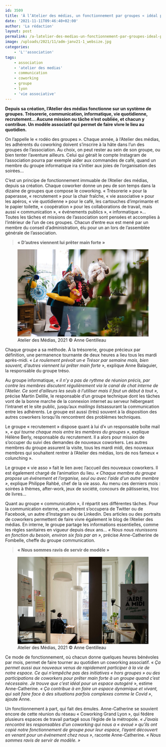 ```yaml
---
id: 3509
title: 'À l’Atelier des médias, un fonctionnement par groupes « idéal pour un espace autogéré »'
date: '2021-11-11T09:46:40+02:00'
author: 'La rédaction'
layout: post
permalink: /a-latelier-des-medias-un-fonctionnement-par-groupes-ideal-pour-un-espace-autogere/
image: /uploads/2021/11/adm-janv21-1_websize.jpg
categories:
    - 'L''association'
tags:
    - association
    - 'atelier des medias'
    - communication
    - coworking
    - groupe
    - lyon
    - 'vie associative'
---
```


**Depuis sa création, l’Atelier des médias fonctionne sur un système de groupes. Trésorerie, communication, informatique, vie quotidienne, recrutement… Aucune mission ou tâche n’est oubliée, et chacun y contribue. Un modèle associatif qui permet de faire vivre le lieu au quotidien.**

On l’appelle le « rodéo des groupes ». Chaque année, à l’Atelier des médias, les adhérents du coworking doivent s’inscrire à la hâte dans l’un des groupes de l’association. Au choix, on peut rester au sein de son groupe, ou bien tenter l’aventure ailleurs. Celui qui gérait le compte Instagram de l’association pourra par exemple aider aux commandes de café, quand un membre du groupe informatique ira s’initier aux joies de l’organisation des soirées…

C’est un principe de fonctionnement immuable de l’Atelier des médias, depuis sa création. Chaque coworker donne un peu de son temps dans la dizaine de groupes que compose le coworking. « Trésorerie » pour la paperasse, « recrutement » pour la chair fraîche, « vie associative » pour les apéros, « vie quotidienne » pour le café, les cartouches d’imprimante et le papier toilette, « coopération » pour les collaborations de travail, mais aussi « communication », « événements publics », « informatique »… Toutes les tâches et missions de l’association sont pensées et accomplies à l’intérieur de l’un de ces groupes. Chacun d’entre eux est mené par un membre du conseil d’administration, élu pour un an lors de l’assemblée générale de l’association.

> **« D’autres viennent lui prêter main forte »**

<figure class="wp-block-image"><img src="/uploads/2021/11/DSC03552_websize.jpg" alt="Illustration"><figcaption> Atelier des Médias, 2021 © Anne Gentilleau </figcaption></figure>

Chaque groupe a sa méthode. À la trésorerie, groupe précieux par définition, une permanence tournante de deux heures a lieu tous les mardi après-midi. « *Le roulement prévoit un·e Trésor par semaine mais, bien souvent, d’autres viennent lui prêter main forte* », explique Anne Balaguier, la responsable du groupe tréso.

Au groupe informatique, *« il n’y a pas de rythme de réunion précis, par contre les membres discutent régulièrement via le canal de chat interne de l’Atelier. Ce sont d’ailleurs les seuls à l’utiliser mais il faut un début à tout »,* précise Martin Delille, le responsable d’un groupe technique dont les tâches vont de la bonne marche de la connexion internet au serveur hébergeant l’intranet et le site public, jusqu’aux *mailings lists*assurant la communication entre les adhérents. Le groupe est aussi (très) souvent à la disposition des autres coworkers lorsqu’ils rencontrent des problèmes techniques.

Le groupe « recrutement » dispose quant à lui d’« un responsable boîte mail », *« qui tourne chaque mois entre les membres du groupes »*, explique Hélène Berly, responsable du recrutement. Il a alors pour mission de s’occuper du suivi des demandes de nouveaux coworkers. Les autres membres du groupe assurent la visite, tous les mardi midi, des nouveaux membres qui souhaitent rentrer à l’Atelier des médias, lors de nos fameux « colunching ».

Le groupe « vie asso » fait le lien avec l’accueil des nouveaux coworkers. Il est également chargé de l’animation du lieu. *« Chaque membre du groupe propose un événement et l’organise, seul ou avec l’aide d’un autre membre »*, explique Philippe Rahbé, chef de la vie asso. Au menu ces derniers mois : soirées à thèmes, after-work, jeux de société, concours de pâtisseries, troc de livres…

Quant au groupe « communication », il répartit ses différentes tâches. Pour la communication externe, un adhérent s’occupera de Twitter ou de Facebook, un autre d’Instagram ou de Linkedin. Des articles ou des portraits de coworkers permettent de faire vivre également le blog de l’Atelier des médias. En interne, le groupe partage les informations essentielles, comme les règles sanitaires en vigueur depuis deux ans… *« Nous nous réunissons en fonction du besoin, environ six fois par an »*, précise Anne-Catherine de Fombelle, cheffe du groupe communication.

> **« Nous sommes ravis de servir de modèle »**

<figure class="wp-block-image"><img src="/uploads/2021/11/adm-janv21-3_websize.jpg" alt="Illustration"><figcaption> Atelier des Médias, 2021 © Anne Gentilleau </figcaption></figure>

Ce mode de fonctionnement, où chacun donne quelques heures bénévoles par mois, permet de faire tourner au quotidien un coworking associatif. « *Ça permet aussi aux nouveaux venus de rapidement participer à la vie de notre espace. Ce qui n’empêche pas des initiatives « hors groupes » ou des participations de coworkers pour prêter main forte à un groupe quand c’est nécessaire. Je trouve que c’est idéal pour un espace autogéré* », estime Anne-Catherine. *« Ça contribue à en faire un espace dynamique et vivant, qui sait faire face à des situations parfois complexes comme le Covid »*, ajoute Anne.

Un fonctionnement à part, qui fait des émules. Anne-Catherine se souvient encore de cette réunion du réseau « Coworking Grand Lyon », qui fédère plusieurs espaces de travail partagé sous l’égide de la métropole. *« J’avais rencontré les responsables d’un coworking qui nous a « avoué » qu’ils ont copié notre fonctionnement de groupe pour leur espace, l’ayant découvert en venant pour un événement chez nous »*, raconte Anne-Catherine. *« Nous sommes ravis de servir de modèle. »*